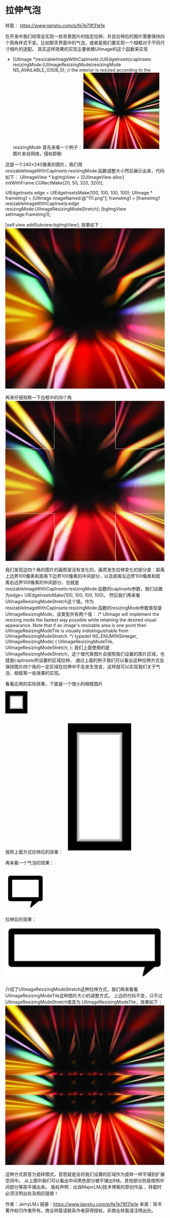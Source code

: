 # 拉伸气泡

转载： https://www.jianshu.com/p/fe7e79f31e1e

在开发中我们经常会实现一些背景图片的指定拉伸，并且拉伸后的图片需要保持四个周角样式不变。比如聊天界面中的气泡，或者是我们要实现一个相框对于不同尺寸相片的适配。
其实这样效果的实现主要依赖UIImage的这个函数来实现

- (UIImage *)resizableImageWithCapInsets:(UIEdgeInsets)capInsets resizingMode:(UIImageResizingMode)resizingMode NS_AVAILABLE_IOS(6_0); 
// the interior is resized according to the resizingMode
首先来看一个例子：
![](media/16426464298559.jpg)
图片来自网络，侵权即删

这是一个240*240像素的图片，我们用
resizableImageWithCapInsets:resizingMode:函数调整大小然后展示出来，代码如下：
UIImageView * bgImgView = [[UIImageView alloc] initWithFrame:CGRectMake(20, 50, 320, 320)];

UIEdgeInsets edge = UIEdgeInsetsMake(100, 100, 100, 100);
UIImage * frameImg1 = [UIImage imageNamed:@"111.png"];
frameImg1 = [frameImg1 resizableImageWithCapInsets:edge resizingMode:UIImageResizingModeStretch];
[bgImgView setImage:frameImg1];
    
[self.view addSubview:bgImgView];
效果如下：
![](media/16426464434701.jpg)

再来仔细观察一下白框中的四个角
![](media/16426464526056.jpg)

我们发现这四个角的图片的画质是没有变化的，画质发生拉伸变化的部分是：距离上边界100像素和距离下边界100像素的中间部分，以及距离左边界100像素和距离右边界100像素的中间部分，也就是resizableImageWithCapInsets:resizingMode:函数的capInsets参数，我们设置为edge= UIEdgeInsetsMake(100, 100, 100, 100)。
然后我们再来看UIImageResizingModeStretch这个值。作为
resizableImageWithCapInsets:resizingMode:函数的resizingMode参数类型是UIImageResizingMode，该类型共有两个值：
/* UIImage will implement the resizing mode the fastest way possible while
 retaining the desired visual appearance.
 Note that if an image's resizable area is one point then UIImageResizingModeTile
 is visually indistinguishable from UIImageResizingModeStretch.
 */
typedef NS_ENUM(NSInteger, UIImageResizingMode) {
    UIImageResizingModeTile,
    UIImageResizingModeStretch,
};
我们上面使用的是UIImageResizingModeStretch，这个值代表图片会按照我们设置的图片区域，也就是capInsets所设置的区域拉伸。
通过上面的例子我们可以看出这种拉伸方式会保持图片四个角的一定区域在拉伸中不会发生改变，这样就可以实现我们关于气泡、相框等一些效果的实现。

看看应用的实际效果，下面是一个很小的相框图片

![](media/16426464656784.jpg)


按照上面方式拉伸后的效果：
![](media/16426464719845.jpg)



再来看一个气泡的效果：

![](media/16426464806953.jpg)


拉伸后的效果：
![](media/16426464865283.jpg)



介绍了UIImageResizingModeStretch这种拉伸方式，我们再来看看UIImageResizingModeTile这种图片大小的调整方式。
上边的代码不变，只不过UIImageResizingModeStretch值变为
UIImageResizingModeTile，效果如下：
![](media/16426464953430.jpg)

这种方式原意为瓷砖模式，意思就是会将我们设置的区域作为瓷砖一样平铺到扩展空间中。
从上图中我们可以看出中间黑色部分被平铺出9块。其他部分则是按照中间部分等距平铺出来。
版权声明：出自MajorLMJ技术博客的原创作品 ，转载时必须注明出处及相应链接！

作者：JerryLMJ
链接：https://www.jianshu.com/p/fe7e79f31e1e
来源：简书
著作权归作者所有。商业转载请联系作者获得授权，非商业转载请注明出处。